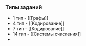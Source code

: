 ### Типы заданий
- 1 тип - [[Графы]]
- 4 тип - [[Кодирование]]
- 7 тип - [[Кодирование]]
- 14 тип -  [[Системы счисления]]
- 